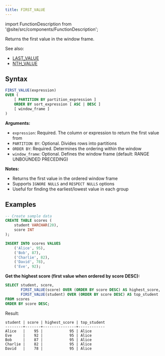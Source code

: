 ```yaml
---
title: FIRST_VALUE
---
```


import FunctionDescription from '@site/src/components/FunctionDescription';

<FunctionDescription description="Introduced or updated: v1.2.697"/>

Returns the first value in the window frame.

See also:

- [LAST_VALUE](last-value.md)
- [NTH_VALUE](nth-value.md)

## Syntax

```sql
FIRST_VALUE(expression)
OVER (
    [ PARTITION BY partition_expression ]
    ORDER BY sort_expression [ ASC | DESC ]
    [ window_frame ]
)
```

**Arguments:**
- `expression`: Required. The column or expression to return the first value from
- `PARTITION BY`: Optional. Divides rows into partitions
- `ORDER BY`: Required. Determines the ordering within the window
- `window_frame`: Optional. Defines the window frame (default: RANGE UNBOUNDED PRECEDING)

**Notes:**
- Returns the first value in the ordered window frame
- Supports `IGNORE NULLS` and `RESPECT NULLS` options
- Useful for finding the earliest/lowest value in each group

## Examples

```sql
-- Create sample data
CREATE TABLE scores (
    student VARCHAR(20),
    score INT
);

INSERT INTO scores VALUES
    ('Alice', 95),
    ('Bob', 87),
    ('Charlie', 82),
    ('David', 78),
    ('Eve', 92);
```

**Get the highest score (first value when ordered by score DESC):**

```sql
SELECT student, score,
       FIRST_VALUE(score) OVER (ORDER BY score DESC) AS highest_score,
       FIRST_VALUE(student) OVER (ORDER BY score DESC) AS top_student
FROM scores
ORDER BY score DESC;
```

Result:
```
student | score | highest_score | top_student
--------+-------+---------------+------------
Alice   |    95 |            95 | Alice
Eve     |    92 |            95 | Alice
Bob     |    87 |            95 | Alice
Charlie |    82 |            95 | Alice
David   |    78 |            95 | Alice
```